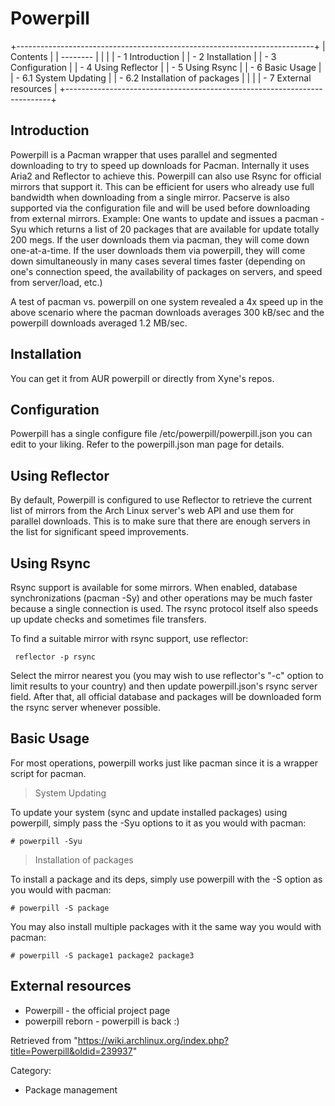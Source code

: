 Powerpill
=========

  

+--------------------------------------------------------------------------+
| Contents                                                                 |
| --------                                                                 |
|                                                                          |
| -   1 Introduction                                                       |
| -   2 Installation                                                       |
| -   3 Configuration                                                      |
| -   4 Using Reflector                                                    |
| -   5 Using Rsync                                                        |
| -   6 Basic Usage                                                        |
|     -   6.1 System Updating                                              |
|     -   6.2 Installation of packages                                     |
|                                                                          |
| -   7 External resources                                                 |
+--------------------------------------------------------------------------+

Introduction
------------

Powerpill is a Pacman wrapper that uses parallel and segmented
downloading to try to speed up downloads for Pacman. Internally it uses
Aria2 and Reflector to achieve this. Powerpill can also use Rsync for
official mirrors that support it. This can be efficient for users who
already use full bandwidth when downloading from a single mirror.
Pacserve is also supported via the configuration file and will be used
before downloading from external mirrors. Example: One wants to update
and issues a pacman -Syu which returns a list of 20 packages that are
available for update totally 200 megs. If the user downloads them via
pacman, they will come down one-at-a-time. If the user downloads them
via powerpill, they will come down simultaneously in many cases several
times faster (depending on one's connection speed, the availability of
packages on servers, and speed from server/load, etc.)

A test of pacman vs. powerpill on one system revealed a 4x speed up in
the above scenario where the pacman downloads averages 300 kB/sec and
the powerpill downloads averaged 1.2 MB/sec.

Installation
------------

You can get it from AUR powerpill or directly from Xyne's repos.

Configuration
-------------

Powerpill has a single configure file /etc/powerpill/powerpill.json you
can edit to your liking. Refer to the powerpill.json man page for
details.

Using Reflector
---------------

By default, Powerpill is configured to use Reflector to retrieve the
current list of mirrors from the Arch Linux server's web API and use
them for parallel downloads. This is to make sure that there are enough
servers in the list for significant speed improvements.

  

Using Rsync
-----------

Rsync support is available for some mirrors. When enabled, database
synchronizations (pacman -Sy) and other operations may be much faster
because a single connection is used. The rsync protocol itself also
speeds up update checks and sometimes file transfers.

To find a suitable mirror with rsync support, use reflector:

     reflector -p rsync

Select the mirror nearest you (you may wish to use reflector's "-c"
option to limit results to your country) and then update
powerpill.json's rsync server field. After that, all official database
and packages will be downloaded form the rsync server whenever possible.

Basic Usage
-----------

For most operations, powerpill works just like pacman since it is a
wrapper script for pacman.

> System Updating

To update your system (sync and update installed packages) using
powerpill, simply pass the -Syu options to it as you would with pacman:

    # powerpill -Syu

> Installation of packages

To install a package and its deps, simply use powerpill with the -S
option as you would with pacman:

    # powerpill -S package

You may also install multiple packages with it the same way you would
with pacman:

    # powerpill -S package1 package2 package3

External resources
------------------

-   Powerpill - the official project page
-   powerpill reborn - powerpill is back :)

Retrieved from
"https://wiki.archlinux.org/index.php?title=Powerpill&oldid=239937"

Category:

-   Package management
